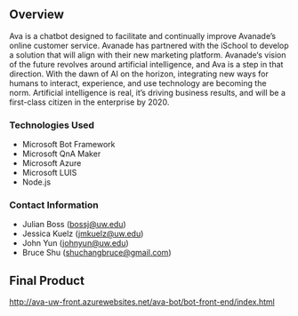 ## Overview
Ava is a chatbot designed to facilitate and continually improve Avanade’s online customer service. Avanade has partnered with the iSchool to develop a solution that will align with their new marketing platform. Avanade‘s vision of the future revolves around artificial intelligence, and Ava is a step in that direction. With the dawn of AI on the horizon, integrating new ways for humans to interact, experience, and use technology are becoming the norm. Artificial intelligence is real, it’s driving business results, and will be a first-class citizen in the enterprise by 2020.

### Technologies Used
* Microsoft Bot Framework
* Microsoft QnA Maker
* Microsoft Azure
* Microsoft LUIS
* Node.js

### Contact Information
* Julian Boss (bossj@uw.edu)
* Jessica Kuelz (jmkuelz@uw.edu)
* John Yun (johnyun@uw.edu)
* Bruce Shu (shuchangbruce@gmail.com)

## Final Product
http://ava-uw-front.azurewebsites.net/ava-bot/bot-front-end/index.html
